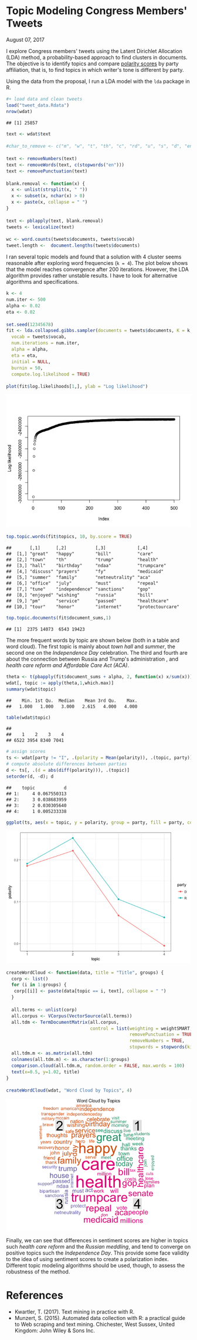 Topic Modeling Congress Members' Tweets
================
August 07, 2017

I explore Congress members' tweets using the Latent Dirichlet Allocation (LDA) method, a probability-based approach to find clusters in documents. The objective is to identify topics and compare [polarity scores](proposal.md) by party affiliation, that is, to find topics in which writer's tone is different by party.

Using the data from the proposal, I run a LDA model with the `lda` package in R.

``` r
#+ load data and clean tweets
load("tweet_data.Rdata")
nrow(wdat)
```

    ## [1] 25857

``` r
text <- wdat$text

#char_to_remove <- c("m", "w", "t", "th", "c", "rd", "u", "s", "d", "en", "de", "la", "y", "el", "h")

text <- removeNumbers(text)
text <- removeWords(text, c(stopwords("en")))
text <- removePunctuation(text)

blank.removal <- function(x) {
  x <- unlist(strsplit(x, " "))
  x <- subset(x, nchar(x) > 0)
  x <- paste(x, collapse = " ")
}

text <- pblapply(text, blank.removal)
tweets <- lexicalize(text)

wc <- word.counts(tweets$documents, tweets$vocab)
tweet.length <-  document.lengths(tweets$documents)
```

I ran several topic models and found that a solution with 4 cluster seems reasonable after exploring word frequencies (`k = 4`). The plot below shows that the model reaches convergence after 200 iterations. However, the LDA algorithm provides rather unstable results. I have to look for alternative algorithms and specifications.

``` r
k <- 4
num.iter <- 500
alpha <- 0.02
eta <- 0.02

set.seed(12345678)
fit <- lda.collapsed.gibbs.sampler(documents = tweets$documents, K = k,
  vocab = tweets$vocab,
  num.iterations = num.iter,
  alpha = alpha,
  eta = eta,
  initial = NULL,
  burnin = 50,
  compute.log.likelihood = TRUE)

plot(fit$log.likelihoods[1,], ylab = "Log likelihood")
```

![](topic_modeling_files/figure-markdown_github-ascii_identifiers/unnamed-chunk-3-1.png)

``` r
top.topic.words(fit$topics, 10, by.score = TRUE)
```

    ##       [,1]      [,2]           [,3]            [,4]
    ##  [1,] "great"   "happy"        "bill"          "care"
    ##  [2,] "town"    "th"           "trump"         "health"
    ##  [3,] "hall"    "birthday"     "ndaa"          "trumpcare"
    ##  [4,] "discuss" "prayers"      "fy"            "medicaid"
    ##  [5,] "summer"  "family"       "netneutrality" "aca"
    ##  [6,] "office"  "july"         "must"          "repeal"
    ##  [7,] "tune"    "independence" "sanctions"     "gop"
    ##  [8,] "enjoyed" "wishing"      "russia"        "bill"
    ##  [9,] "pm"      "service"      "passed"        "healthcare"
    ## [10,] "tour"    "honor"        "internet"      "protectourcare"

``` r
top.topic.documents(fit$document_sums,1)
```

    ## [1]  2375 14073  6543 19423

The more frequent words by topic are shown below (both in a table and word cloud). The first topic is mainly about *town hall* and *summer*, the second one on the *Independence Day* celebration. The third and fourth are about the connection between Russia and Trump's administration , and *health care reform and Affordable Care Act (ACA)*.

``` r
theta <- t(pbapply(fit$document_sums + alpha, 2, function(x) x/sum(x)))
wdat[, topic := apply(theta,1,which.max)]
summary(wdat$topic)
```

    ##    Min. 1st Qu.  Median    Mean 3rd Qu.    Max.
    ##   1.000   1.000   3.000   2.615   4.000   4.000

``` r
table(wdat$topic)
```

    ##
    ##    1    2    3    4
    ## 6522 3954 8340 7041

``` r
# assign scores
ts <- wdat[party != "I", .(polarity = Mean(polarity)), .(topic, party)]
# compute absolute differences between parties
d <- ts[, .(d = abs(diff(polarity))), .(topic)]
setorder(d, -d); d
```

    ##    topic           d
    ## 1:     4 0.067550313
    ## 2:     3 0.038683959
    ## 3:     2 0.030305640
    ## 4:     1 0.005233338

``` r
ggplot(ts, aes(x = topic, y = polarity, group = party, fill = party, color = party)) + geom_point() + geom_line()
```

![](topic_modeling_files/figure-markdown_github-ascii_identifiers/unnamed-chunk-4-1.png)

``` r
createWordCloud <- function(data, title = "Title", groups) {
  corp <- list()
  for (i in 1:groups) {
   corp[[i]] <- paste(data[topic == i, text], collapse = " ")
  }

  all.terms <- unlist(corp)
  all.corpus <- VCorpus(VectorSource(all.terms))
  all.tdm <- TermDocumentMatrix(all.corpus,
                                control = list(weighting = weightSMART,
                                               removePunctuation = TRUE,
                                               removeNumbers = TRUE,
                                               stopwords = stopwords(kind = "en")))
  all.tdm.m <- as.matrix(all.tdm)
  colnames(all.tdm.m) <- as.character(1:groups)
  comparison.cloud(all.tdm.m, random.order = FALSE, max.words = 100)
  text(x=0.5, y=1.02, title)
}

createWordCloud(wdat, "Word Cloud by Topics", 4)
```

![](topic_modeling_files/figure-markdown_github-ascii_identifiers/unnamed-chunk-5-1.png)

Finally, we can see that differences in sentiment scores are higher in topics such *health care reform* and the *Russian meddling*, and tend to converge on positive topics such the *Independence Day*. This provide some face validity to the idea of using sentiment scores to create a polarization index. Different topic modeling algorithms should be used, though, to assess the robustness of the method.

References
==========

-   Kwartler, T. (2017). Text mining in practice with R.
-   Munzert, S. (2015). Automated data collection with R: a practical guide to Web scraping and text mining. Chichester, West Sussex, United Kingdom: John Wiley & Sons Inc.
